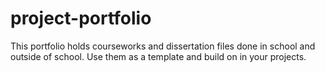 # project-portfolio
This portfolio holds courseworks and dissertation files done in school and outside of school. Use them as a template and build on in your projects. 

